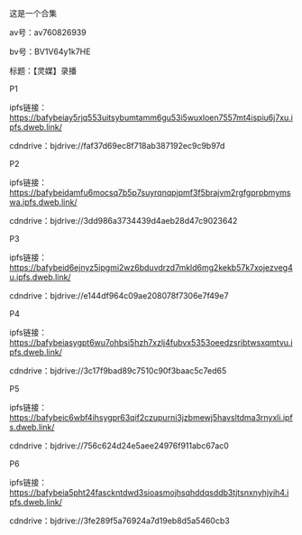 这是一个合集

av号：av760826939

bv号：BV1V64y1k7HE

标题：【灵媒】录播

P1

ipfs链接：https://bafybeiay5rjq553uitsybumtamm6gu53i5wuxloen7557mt4ispiu6j7xu.ipfs.dweb.link/

cdndrive：bjdrive://faf37d69ec8f718ab387192ec9c9b97d

P2

ipfs链接：https://bafybeidamfu6mocsq7b5p7suyrqnqpjpmf3f5brajvm2rgfgprpbmymswa.ipfs.dweb.link/

cdndrive：bjdrive://3dd986a3734439d4aeb28d47c9023642

P3

ipfs链接：https://bafybeid6ejnyz5ipgmi2wz6bduvdrzd7mkld6mg2kekb57k7xojezveg4u.ipfs.dweb.link/

cdndrive：bjdrive://e144df964c09ae208078f7306e7f49e7

P4

ipfs链接：https://bafybeiasygpt6wu7ohbsi5hzh7xzlj4fubvx5353oeedzsribtwsxqmtvu.ipfs.dweb.link/

cdndrive：bjdrive://3c17f9bad89c7510c90f3baac5c7ed65

P5

ipfs链接：https://bafybeic6wbf4ihsygpr63qif2czupurni3jzbmewj5havsltdma3rnyxli.ipfs.dweb.link/

cdndrive：bjdrive://756c624d24e5aee24976f911abc67ac0

P6

ipfs链接：https://bafybeia5pht24fasckntdwd3sioasmojhsqhddqsddb3tjtsnxnyhjyih4.ipfs.dweb.link/

cdndrive：bjdrive://3fe289f5a76924a7d19eb8d5a5460cb3
